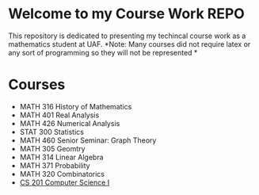 # Welcome to my Course Work REPO

This repository is dedicated to presenting my techincal course work as a mathematics student at UAF.
*Note: Many courses did not require latex or any sort of programming so they will not be represented *

 


# Courses
 - MATH 316 History of Mathematics 
 - MATH 401 Real Analysis
 - MATH 426 Numerical Analysis
 - STAT 300 Statistics
 - MATH 460 Senior Seminar: Graph Theory
 - MATH 305 Geomtry
 - MATH 314 Linear Algebra
 - MATH 371 Probability
 - MATH 320 Combinatorics
 - [CS 201 Computer Science I](https://github.com/StefanoFochesatto/CS-201)
